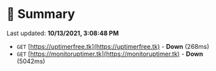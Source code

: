 # 📖 Summary
Last updated: **10/13/2021, 3:08:48 PM**

- `GET` [https://uptimerfree.tk](https://uptimerfree.tk) - **Down** (268ms)
- `GET` [https://monitoruptimer.tk](https://monitoruptimer.tk) - **Down** (5042ms)
